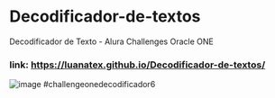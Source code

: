 # Decodificador-de-textos
Decodificador de Texto - Alura Challenges Oracle ONE
### link: https://luanatex.github.io/Decodificador-de-textos/
![image](https://github.com/luanatex/Decodificador-de-textos/assets/141527536/3dc53f2d-4966-4eaf-b61d-4f37a03ef297)
#challengeonedecodificador6
